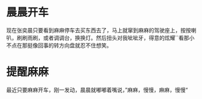 # 晨晨开车

现在张奕晨只要看到麻麻停车去买东西去了，马上就窜到麻麻的驾驶座上，按按喇叭，刷刷雨刷，或者调调台，换换灯。然后扭头对我呲呲牙，得意的炫耀``看那小不点在那挺像回事的转方向盘就忍不住想笑。

# 提醒麻麻

最近只要麻麻开车，刚一发动，晨晨就嘟嘟着嘴说，”麻麻，慢慢，麻麻，慢慢“

